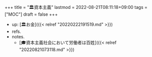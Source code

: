+++
title = "🏛資本主義"
lastmod = 2022-08-21T08:11:18+09:00
tags = ["MOC"]
draft = false
+++

-   up: [🏛お金]({{< relref "20220222191519.md" >}})
-   refs.
-   notes.
    -   [🎓資本主義社会において労働者は百姓]({{< relref "20220821073118.md" >}})

